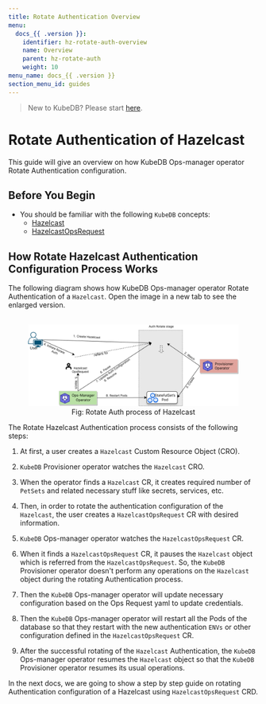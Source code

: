 ```yaml
---
title: Rotate Authentication Overview
menu:
  docs_{{ .version }}:
    identifier: hz-rotate-auth-overview
    name: Overview
    parent: hz-rotate-auth
    weight: 10
menu_name: docs_{{ .version }}
section_menu_id: guides
---
```


> New to KubeDB? Please start [here](/docs/README.md).

# Rotate Authentication of Hazelcast

This guide will give an overview on how KubeDB Ops-manager operator Rotate Authentication configuration.

## Before You Begin

- You should be familiar with the following `KubeDB` concepts:
    - [Hazelcast](/docs/guides/hazelcast/concepts/hazelcast.md)
    - [HazelcastOpsRequest](/docs/guides/hazelcast/concepts/hazelcast-opsrequest.md)

## How Rotate Hazelcast Authentication Configuration Process Works

The following diagram shows how KubeDB Ops-manager operator Rotate Authentication of a `Hazelcast`. Open the image in a new tab to see the enlarged version.

<figure align="center">
  <img alt="Rotate Authentication process of Hazelcast" src="/docs/images/day-2-operation/hazelcast/hz-rotate-auth.svg">
<figcaption align="center">Fig: Rotate Auth process of Hazelcast</figcaption>
</figure>

The Rotate Hazelcast Authentication process consists of the following steps:

1. At first, a user creates a `Hazelcast` Custom Resource Object (CRO).

2. `KubeDB` Provisioner  operator watches the `Hazelcast` CRO.

3. When the operator finds a `Hazelcast` CR, it creates required number of `PetSets` and related necessary stuff like secrets, services, etc.

4. Then, in order to rotate the authentication configuration of the `Hazelcast`, the user creates a `HazelcastOpsRequest` CR with desired information.

5. `KubeDB` Ops-manager operator watches the `HazelcastOpsRequest` CR.

6. When it finds a `HazelcastOpsRequest` CR, it pauses the `Hazelcast` object which is referred from the `HazelcastOpsRequest`. So, the `KubeDB` Provisioner  operator doesn't perform any operations on the `Hazelcast` object during the rotating Authentication process.

7. Then the `KubeDB` Ops-manager operator will update necessary configuration based on the Ops Request yaml to update credentials.

8. Then the `KubeDB` Ops-manager operator will restart all the Pods of the database so that they restart with the new authentication `ENVs` or other configuration defined in the `HazelcastOpsRequest` CR.

9. After the successful rotating of the `Hazelcast` Authentication, the `KubeDB` Ops-manager operator resumes the `Hazelcast` object so that the `KubeDB` Provisioner  operator resumes its usual operations.

In the next docs, we are going to show a step by step guide on rotating Authentication configuration of a Hazelcast using `HazelcastOpsRequest` CRD.
